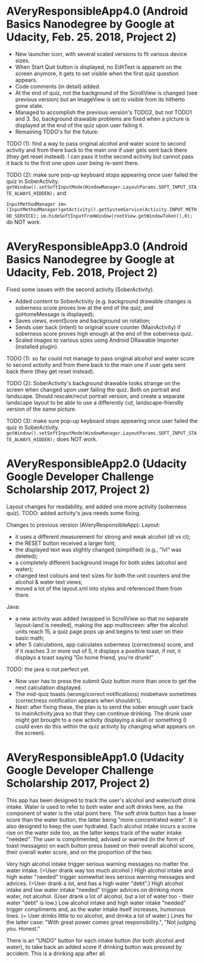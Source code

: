 # AVeryResponsibleApp4.0 (Android Basics Nanodegree by Google at Udacity, Feb. 25. 2018, Project 2)

- New launcher icon, with several scaled versions to fit various device sizes. 
- When Start Quit button is displayed, no EditText is apparent on the screen anymore, it gets to set visible when the first quiz question appears. 
- Code comments (in detail) added. 
- At the end of quiz, not the background of the ScrollView is changed (see previous version) but an ImageView is set to visible from its hitherto gone state.  
- Managed to accomplish the previous version's TODO2, but not TODO1 and 3. So, background drawable problems are fixed when a picture is displayed at the end of the quiz upon user failing it. 
- Remaining TODO's for the future:

TODO (1): find a way to pass original alcohol and water score to second activity and from there back to the main one if user gets sent back there (they get reset instead). I can pass it tothe second activity but cannot pass it back to the first one upon user being re-sent there.

TODO (2): make sure pop-up keyboard stops appearing once user failed the quiz in SoberActivity. `getWindow().setSoftInputMode(WindowManager.LayoutParams.SOFT_INPUT_STATE_ALWAYS_HIDDEN);` and

`InputMethodManager im=(InputMethodManager)getActivity().getSystemService(Activity.INPUT_METHOD_SERVICE);`
`im.hideSoftInputFromWindow(rootView.getWindowToken(),0); `
do NOT work.

# AVeryResponsibleApp3.0 (Android Basics Nanodegree by Google at Udacity, Feb. 2018, Project 2)
Fixed some issues with the second activity (SoberActivity). 
- Added content to SoberActivity (e.g. background drawable changes is soberness score proves low at the end of the quiz, and goHomeMessage is displayed); 
- Saves views, eventScore and background on rotation; 
- Sends user back (intent) to original score counter (MainActivity) if soberness score proves high enough at the end of the soberness quiz. 
- Scaled images to various sizes using Android DRawable Importer (installed plugin). 

TODO (1): so far could not manage to pass original alcohol and water score to second activity and from there back to the main one if user gets sent back there (they get reset instead).

TODO (2): SoberActivity's background drawable looks strange on the screen when changed upon user failing the quiz. Both on portrait and landscape. Should rescale/recut portrait version, and create a separate landscape layout to be able to use a differently cut, landscape-friendly version of the same picture.

TODO (3): make sure pop-up keyboard stops appearing once user failed the quiz in SoberActivity. `getWindow().setSoftInputMode(WindowManager.LayoutParams.SOFT_INPUT_STATE_ALWAYS_HIDDEN);` does NOT work.

# AVeryResponsibleApp2.0 (Udacity Google Developer Challenge Scholarship 2017, Project 2)
Layout changes for readability, and added one more activity (soberness quiz). TODO: added activity's java needs some fixing.

Changes to previous version (AVeryResponsibleApp):
Layout:
- it uses a different measurement for strong and weak alcohol (dl vs cl);
- the RESET button received a larger font;
- the displayed text was slightly changed (simplified) (e.g., ”lvl” was deleted);
- a completely different background image for both sides (alcohol and water);
- changed text colours and text sizes for both the unit counters and the alcohol & water text views;
- moved a lot of the layout.xml into styles and referenced them from there.

Java:
- a new activity was added (wrapped in ScrollView so that no separate layout-land is needed), making the app multiscreen: after the alcohol units reach 15, a quiz page pops up and begins to test user on their basic math;
- after 5 calculations, app calculates soberness (correctness) score, and if it reaches 3 or more out of 5, it displays a positive toast, if not, it displays a toast saying ”Go home friend, you’re drunk!”

TODO: the java is not perfect yet.
- Now user has to press the submit Quiz button more than once to get the next calculation displayed.
- The mid-quiz toasts (wrong/correct notifications) misbehave sometimes (correctness notification appears when shouldn't).
- Next: after fixing these, the plan is to send the sober enough user back to mainActivity.java so that they can continue drinking.
The drunk user might get brought to a new activity displaying a skull or something (I could even do this within the quiz activity by changing what appears on the screen).

# AVeryResponsibleApp1.0 (Udacity Google Developer Challenge Scholarship 2017, Project 2)

 This app has been designed to track the user's alcohol and water/soft drink intake. 
 Water is used to refer to both water and soft drinks here, as the component of water is the vital point here. 
 The soft drink button has a lower score than the water button, the latter being "more concentrated water". 
 It is also designed to keep the user hydrated. Each alcohol intake incurs a score rise on the water side too, 
 as the latter keeps track of the water intake "needed". 
 The user is complimented, advised or warned (in the form of toast messages) on each button press based on their overall alcohol score,
 their overall water score, and on the proportion of the two. 

 Very high alcohol intake trigger serious warning messages no matter the water intake. 
 (=User drank way too much alcohol.)
 High alcohol intake and high water "needed" trigger somewhat less serious warning messages and advices. 
 (=User drank a lot, and has a high water "debt".)
 High alcohol intake and low water intake "needed" trigger advices on drinking more water, not alcohol. 
 (User drank a lot of alcohol, but a lot of water too - their water "debt" is low.)
 Low alcohol intake and high water intake "needed" trigger compliments and, as the water intake itself increases, humorous lines.
(= User drinks little to no alcohol, and drinks a lot of water.) 
 Lines for the latter case: "With great power comes great responsibility.", "Not judging you. Honest."

 There is an "UNDO" button for each intake button (for both alcohol and water), 
 to take back an added score if drinking button was pressed by accident. This is a drinking app after all.

